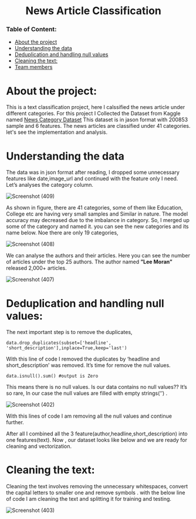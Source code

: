 # &nbsp;&nbsp;&nbsp;&nbsp;&nbsp;&nbsp;&nbsp;   News Article Classification
### Table of Content:
-	[About the project](#about-the-project) 
-	[Understanding the data](#understanding-the-data)
-	[Deduplication and handling null values](#deduplication-and-handling-null-values)
-	[Cleaning the text:](#cleaning-the-text) 
-	[Team members](#team-members)
# About the project:
This is a text classification project, here I calssified the news article under different categories. For this project I Collected the Dataset from Kaggle named [News Category Dataset](https://www.kaggle.com/rmisra/news-category-dataset)
This dataset is in jason format with 200853 sample and 6 features. The news articles are classified under 41 categories. let's see the implementation and analysis.

# Understanding the data
The data was in json format after reading, I dropped some unnecessary features like date,image_url and continued with the feature only I need.<br/>
Let’s analyses the category column.<br/>

![Screenshot (409)](https://user-images.githubusercontent.com/51699297/104182031-d34d7200-5435-11eb-8d8d-aca29b34bc94.png)

As shown in figure, there are 41 categories, some of them like Education, College etc are having very small samples and Similar in nature. The model accuracy may decreased due to the imbalance in category. So, I merged up some of the category and named it. you can see the new categories and its name below. Noe there are only 19 categories,<br/>

![Screenshot (408)](https://user-images.githubusercontent.com/51699297/104182037-d7798f80-5435-11eb-8aa5-e49e1dd1f751.png)

We can analyse the authors and their articles. Here you can see the number of articles under the top 25 authors. The author named  <b>”Lee Moran”</b>  released 2,000+ articles.<br/>

![Screenshot (407)](https://user-images.githubusercontent.com/51699297/104182043-d8aabc80-5435-11eb-8a56-2dce6d13a67b.png)

# Deduplication and handling null values:
The next important step is to remove the duplicates,<br/>
```
data.drop_duplicates(subset=['headline', 'short_description'],inplace=True,keep='last') 
```
With this line of code I removed the duplicates by ‘headline and short_description’ was removed. It’s time for remove the null values.<br/>
```
data.isnull().sum() #output is Zero
```
This means there is no null values. Is our data contains no null values?? It’s so rare, In our case the null values are filled with empty strings(‘’) .<br/>


![Screenshot (402)](https://user-images.githubusercontent.com/51699297/104180572-5b7e4800-5433-11eb-858c-396a81e4fd0d.png)


With this lines of code I am removing all the null values and continue further.<br/>

After all I combined all the 3 feature(author,headline,short_description)  into one features(text). Now , our dataset looks like below and we are ready for cleaning and vectorization.<br/>

# Cleaning the text:
Cleaning the text involves removing the unnecessary whitespaces, convert the  capital letters to smaller one and remove symbols . with the below line of code I am cleaning the text and splitting it for training and testing. <br/>

![Screenshot (403)](https://user-images.githubusercontent.com/51699297/104180597-633dec80-5433-11eb-9ed0-eef3aaa3ff2e.png)



